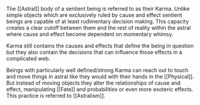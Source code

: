 The [[Astral]] body of a sentient being is referred to as their Karma. Unlike simple objects which are exclusively ruled by cause and effect sentient beings are capable of at least rudimentary decision making. This capacity creates a clear cutoff between them and the rest of reality within the astral where cause and effect become dependent on momentary whimsy.

Karma still contains the causes and effects that define the being in question but they also contain the decisions that can influence those effects in a complicated web. 

Beings with particularly well defined/strong Karma can reach out to touch and move things in astral like they would with their hands in the [[Physical]]. But instead of moving objects they alter the relationships of cause and effect, manipulating [[Fate]] and probabilities or even more esoteric effects. This practice is referred to [[Astralism]]. 